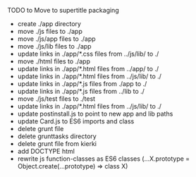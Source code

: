 TODO to Move to supertitle packaging

 - create ./app directory
 - move ./js files to ./app
 - move ./js/app files to ./app
 - move ./js/lib files to ./app
 - update links in ./app/*.css files from ../js/lib/ to ./
 - move ./html files to ./app
 - update links in ./app/*.html files from ../app/ to ./
 - update links in ./app/*.html files from ../js/lib/ to ./
 - update links in ./app/*.js files from ./app to ./
 - update links in ./app/*.js files from ../lib to ./
 - move ./js/test files to ./test
 - update links in ./app/*.html files from ../js/lib/ to ./
 - update postinstall.js to point to new app and lib paths
 - update Card.js to ES6 imports and class
 - delete grunt file
 - delete grunttasks directory
 - delete grunt file from kierki
 - add DOCTYPE html
 - rewrite js function-classes as ES6 classes (...X.prototype = Object.create(...prototype) => class X)

